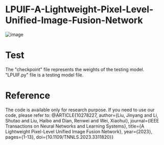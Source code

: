 # LPUIF-A-Lightweight-Pixel-Level-Unified-Image-Fusion-Network
![image](https://github.com/1318133/LPUIF-A-Lightweight-Pixel-Level-Unified-Image-Fusion-Network/assets/144504927/b40da5dd-bac6-49fa-a682-8fa4723bd982)

# Test
The "checkpoint" file represents the weights of the testing model. 
"LPUIF.py" file is a testing model file.

# Reference
The code is available only for research purpose. If you need to use our code, please refer to: 
@ARTICLE{10278227,
  author={Liu, Jinyang and Li, Shutao and Liu, Haibo and Dian, Renwei and Wei, Xiaohui},
  journal={IEEE Transactions on Neural Networks and Learning Systems}, 
  title={A Lightweight Pixel-Level Unified Image Fusion Network}, 
  year={2023},
  pages={1-13},
  doi={10.1109/TNNLS.2023.3311820}}
